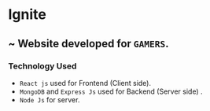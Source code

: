 # Ignite 
## ~ Website developed for `GAMERS`.
### Technology Used
- `React js` used for Frontend (Client side).
- `MongoDB` and `Express Js` used for Backend (Server side) .
- `Node Js` for server.
